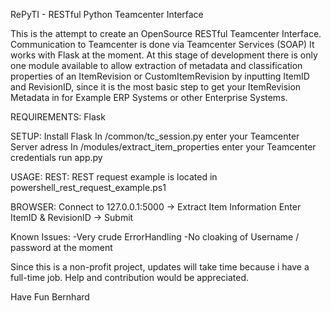 RePyTI - RESTful Python Teamcenter Interface

This is the attempt to create an OpenSource RESTful Teamcenter Interface.
Communication to Teamcenter is done via Teamcenter Services (SOAP)
It works with Flask at the moment.
At this stage of development there is only one module available to allow extraction of metadata and classification properties
of an ItemRevision or CustomItemRevision by inputting ItemID and RevisionID, since it is the most basic step to get your ItemRevision Metadata in for Example ERP Systems or other Enterprise Systems. 


REQUIREMENTS:
Flask

SETUP:
Install Flask
In /common/tc_session.py enter your Teamcenter Server adress
In /modules/extract_item_properties enter your Teamcenter credentials
run app.py

USAGE:
REST:
REST request example is located in powershell_rest_request_example.ps1

BROWSER:
Connect to 127.0.0.1:5000 -> Extract Item Information
Enter ItemID & RevisionID -> Submit

Known Issues:
-Very crude ErrorHandling
-No cloaking of Username / password at the moment


Since this is a non-profit project, updates will take time because i have a full-time job.
Help and contribution would be appreciated.

Have Fun
Bernhard
